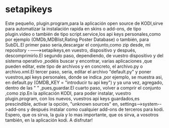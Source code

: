 # setapikeys
Este pequeño, plugin.program,para la aplicación open source de KODI,sirve para automatizar la instalación rapida en skins o add-ons, de tipo plugin.video o también de tipo script.service,los api keys personales,como por ejemplo (OMDb,MDBlist,Rating Poster Database) o también, para SubDL.El primer paso seria,descargar el conjunto,como zip desde, mi repository ---->setapikeys,en vuestro, dispositivo y después, descomprimirlo.El segundo paso, dependiendo, de vuestro dispositivo y del sistema operativo ,podéis buscar y encontrar, varias aplicaciones ,que pueden editar, este tipo de archivos y en concreto,  el archivo.py o archivo.xml.El tercer paso, seria, editar el archivo "default.py" y poner vuestros,api keys personales, donde se indica ,por ejemplo, se muestra asi, en default.py (OMDB_KEY   = "introducir tu api key") y ya una vez, agregado, dentro de las " " ,pues,guardar.El cuarto  paso, volver a comprir el conjunto ,como zip.En la aplicación KODI, para poder instalar, vuestro plugin.program, con los nuevos, vuestros api keys guardados,es prescindible, activar la opción, "unknown sources" en, settings-->system-->add-ons y después instalar como cualquier add-ons de terceros para kodi. Espero, que os sirva, la guía y lo mas importante, que os sirva, a vosotros también, en la aplicación kodi. A disfrutar!
